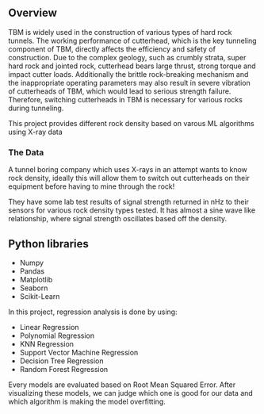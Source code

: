 ## Overview

TBM is widely used in the construction of various types of hard rock tunnels. The working performance of cutterhead, which is the key tunneling component of TBM, directly affects the efficiency and safety of construction. Due to the complex geology, such as crumbly strata, super hard rock and jointed rock, cutterhead bears large thrust, strong torque and impact cutter loads. Additionally the brittle rock-breaking mechanism and the inappropriate operating parameters may also result in severe vibration of cutterheads of TBM, which would lead to serious strength failure. Therefore, switching cutterheads in TBM is necessary for various rocks during tunneling.

This project provides different rock density based on varous ML algorithms using X-ray data

### The Data

A tunnel boring company which uses X-rays in an attempt wants to know rock density, ideally this will allow them to switch out cutterheads on their equipment before having to mine through the rock!

They have some lab test results of signal strength returned in nHz to their sensors for various rock density types tested. It has almost a sine wave like relationship, where signal strength oscillates based off the density.

## Python libraries
-   Numpy
-   Pandas
-   Matplotlib
-   Seaborn
-   Scikit-Learn

In this project, regression analysis is done by using:
+ Linear Regression
+ Polynomial Regression
+ KNN Regression
+ Support Vector Machine Regression
+ Decision Tree Regression
+ Random Forest Regression

Every models are evaluated based on Root Mean Squared Error. After visualizing these models, we can judge which one is good for our data and which algorithm is making the model overfitting.
